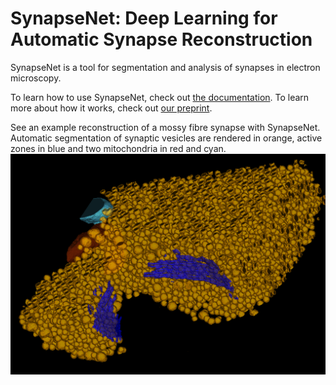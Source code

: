 # SynapseNet: Deep Learning for Automatic Synapse Reconstruction

SynapseNet is a tool for segmentation and analysis of synapses in electron microscopy.

To learn how to use SynapseNet, check out [the documentation](https://computational-cell-analytics.github.io/synapse-net/).
To learn more about how it works, check out [our preprint](https://www.biorxiv.org/content/10.1101/2024.12.02.626387v1).

See an example reconstruction of a mossy fibre synapse with SynapseNet.
Automatic segmentation of synaptic vesicles are rendered in orange, active zones in blue and two mitochondria in red and cyan.
![Reconstruction of a mossy fiber synapse](doc/images/synapse-reconstruction.png)
